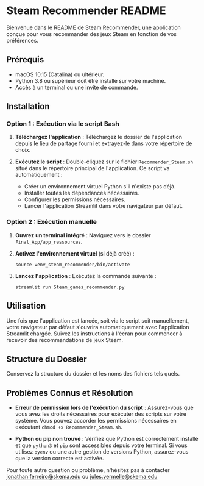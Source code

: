 
# Steam Recommender README

Bienvenue dans le README de Steam Recommender, une application conçue pour vous recommander des jeux Steam en fonction de vos préférences.

## Prérequis

- macOS 10.15 (Catalina) ou ultérieur.
- Python 3.8 ou supérieur doit être installé sur votre machine.
- Accès à un terminal ou une invite de commande.

## Installation

### Option 1 : Exécution via le script Bash

1. **Téléchargez l'application** : Téléchargez le dossier de l'application depuis le lieu de partage fourni et extrayez-le dans votre répertoire de choix.

2. **Exécutez le script** : Double-cliquez sur le fichier `Recommender_Steam.sh` situé dans le répertoire principal de l'application. Ce script va automatiquement :
    - Créer un environnement virtuel Python s'il n'existe pas déjà.
    - Installer toutes les dépendances nécessaires.
    - Configurer les permissions nécessaires.
    - Lancer l'application Streamlit dans votre navigateur par défaut.

### Option 2 : Exécution manuelle

1. **Ouvrez un terminal intégré** : Naviguez vers le dossier `Final_App/app_ressources`.

2. **Activez l'environnement virtuel** (si déjà créé) :

    ```
    source venv_steam_recommender/bin/activate
    ```

3. **Lancez l'application** : Exécutez la commande suivante :

    ```
    streamlit run Steam_games_recommender.py
    ```

## Utilisation

Une fois que l'application est lancée, soit via le script soit manuellement, votre navigateur par défaut s'ouvrira automatiquement avec l'application Streamlit chargée. Suivez les instructions à l'écran pour commencer à recevoir des recommandations de jeux Steam.

## Structure du Dossier

Conservez la structure du dossier et les noms des fichiers tels quels.

## Problèmes Connus et Résolution

- **Erreur de permission lors de l'exécution du script** : Assurez-vous que vous avez les droits nécessaires pour exécuter des scripts sur votre système. Vous pouvez accorder les permissions nécessaires en exécutant `chmod +x Recommender_Steam.sh`.

- **Python ou pip non trouvé** : Vérifiez que Python est correctement installé et que `python3` et `pip` sont accessibles depuis votre terminal. Si vous utilisez `pyenv` ou une autre gestion de versions Python, assurez-vous que la version correcte est activée.

Pour toute autre question ou problème, n'hésitez pas à contacter jonathan.ferreiro@skema.edu ou jules.vermelle@skema.edu
